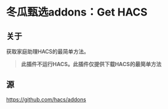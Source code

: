 # 冬瓜甄选addons：Get HACS

## 关于

获取家庭助理HACS的最简单方法。

> **此插件不运行HACS。此插件仅提供下载HACS的最简单方法**

## 源

https://github.com/hacs/addons